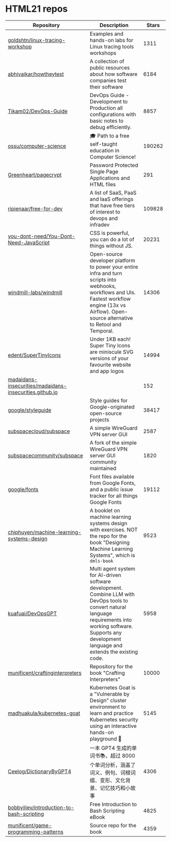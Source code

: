 # HTML21 repos

| Repository                                                                                                                            | Description                                                                                                                                                                                                           | Stars  |
| ------------------------------------------------------------------------------------------------------------------------------------- | --------------------------------------------------------------------------------------------------------------------------------------------------------------------------------------------------------------------- | ------ |
| [goldshtn/linux-tracing-workshop](https://github.com/goldshtn/linux-tracing-workshop)                                                 | Examples and hands-on labs for Linux tracing tools workshops                                                                                                                                                          | 1311   |
| [abhivaikar/howtheytest](https://github.com/abhivaikar/howtheytest)                                                                   | A collection of public resources about how software companies test their software                                                                                                                                     | 6184   |
| [Tikam02/DevOps-Guide](https://github.com/Tikam02/DevOps-Guide)                                                                       | DevOps Guide - Development to Production all configurations with basic notes to debug efficiently.                                                                                                                    | 8857   |
| [ossu/computer-science](https://github.com/ossu/computer-science)                                                                     | 🎓 Path to a free self-taught education in Computer Science!                                                                                                                                                          | 190262 |
| [Greenheart/pagecrypt](https://github.com/Greenheart/pagecrypt)                                                                       | Password Protected Single Page Applications and HTML files                                                                                                                                                            | 291    |
| [ripienaar/free-for-dev](https://github.com/ripienaar/free-for-dev)                                                                   | A list of SaaS, PaaS and IaaS offerings that have free tiers of interest to devops and infradev                                                                                                                       | 109828 |
| [you-dont-need/You-Dont-Need-JavaScript](https://github.com/you-dont-need/You-Dont-Need-JavaScript)                                   | CSS is powerful, you can do a lot of things without JS.                                                                                                                                                               | 20231  |
| [windmill-labs/windmill](https://github.com/windmill-labs/windmill)                                                                   | Open-source developer platform to power your entire infra and turn scripts into webhooks, workflows and UIs. Fastest workflow engine (13x vs Airflow). Open-source alternative to Retool and Temporal.                | 14306  |
| [edent/SuperTinyIcons](https://github.com/edent/SuperTinyIcons)                                                                       | Under 1KB each! Super Tiny Icons are miniscule SVG versions of your favourite website and app logos                                                                                                                   | 14994  |
| [madaidans-insecurities/madaidans-insecurities.github.io](https://github.com/madaidans-insecurities/madaidans-insecurities.github.io) |                                                                                                                                                                                                                       | 152    |
| [google/styleguide](https://github.com/google/styleguide)                                                                             | Style guides for Google-originated open-source projects                                                                                                                                                               | 38417  |
| [subspacecloud/subspace](https://github.com/subspacecloud/subspace)                                                                   | A simple WireGuard VPN server GUI                                                                                                                                                                                     | 2587   |
| [subspacecommunity/subspace](https://github.com/subspacecommunity/subspace)                                                           | A fork of the simple WireGuard VPN server GUI community maintained                                                                                                                                                    | 1820   |
| [google/fonts](https://github.com/google/fonts)                                                                                       | Font files available from Google Fonts, and a public issue tracker for all things Google Fonts                                                                                                                        | 19112  |
| [chiphuyen/machine-learning-systems-design](https://github.com/chiphuyen/machine-learning-systems-design)                             | A booklet on machine learning systems design with exercises. NOT the repo for the book "Designing Machine Learning Systems", which is `dmls-book`                                                                     | 9523   |
| [kuafuai/DevOpsGPT](https://github.com/kuafuai/DevOpsGPT)                                                                             | Multi agent system for AI-driven software development. Combine LLM with DevOps tools to convert natural language requirements into working software. Supports any development language and extends the existing code. | 5958   |
| [munificent/craftinginterpreters](https://github.com/munificent/craftinginterpreters)                                                 | Repository for the book "Crafting Interpreters"                                                                                                                                                                       | 10000  |
| [madhuakula/kubernetes-goat](https://github.com/madhuakula/kubernetes-goat)                                                           | Kubernetes Goat is a "Vulnerable by Design" cluster environment to learn and practice Kubernetes security using an interactive hands-on playground 🚀                                                                 | 5145   |
| [Ceelog/DictionaryByGPT4](https://github.com/Ceelog/DictionaryByGPT4)                                                                 | 一本 GPT4 生成的单词书📚，超过 8000 个单词分析，涵盖了词义、例句、词根词缀、变形、文化背景、记忆技巧和小故事                                                                                                                                                         | 4306   |
| [bobbyiliev/introduction-to-bash-scripting](https://github.com/bobbyiliev/introduction-to-bash-scripting)                             | Free Introduction to Bash Scripting eBook                                                                                                                                                                             | 4825   |
| [munificent/game-programming-patterns](https://github.com/munificent/game-programming-patterns)                                       | Source repo for the book                                                                                                                                                                                              | 4359   |
